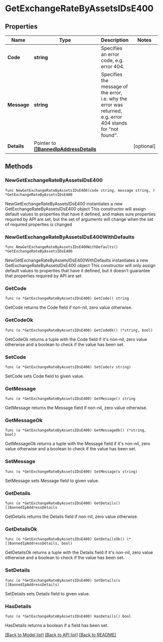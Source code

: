 # GetExchangeRateByAssetsIDsE400

## Properties

Name | Type | Description | Notes
------------ | ------------- | ------------- | -------------
**Code** | **string** | Specifies an error code, e.g. error 404. | 
**Message** | **string** | Specifies the message of the error, i.e. why the error was returned, e.g. error 404 stands for “not found”. | 
**Details** | Pointer to [**[]BannedIpAddressDetails**](BannedIpAddressDetails.md) |  | [optional] 

## Methods

### NewGetExchangeRateByAssetsIDsE400

`func NewGetExchangeRateByAssetsIDsE400(code string, message string, ) *GetExchangeRateByAssetsIDsE400`

NewGetExchangeRateByAssetsIDsE400 instantiates a new GetExchangeRateByAssetsIDsE400 object
This constructor will assign default values to properties that have it defined,
and makes sure properties required by API are set, but the set of arguments
will change when the set of required properties is changed

### NewGetExchangeRateByAssetsIDsE400WithDefaults

`func NewGetExchangeRateByAssetsIDsE400WithDefaults() *GetExchangeRateByAssetsIDsE400`

NewGetExchangeRateByAssetsIDsE400WithDefaults instantiates a new GetExchangeRateByAssetsIDsE400 object
This constructor will only assign default values to properties that have it defined,
but it doesn't guarantee that properties required by API are set

### GetCode

`func (o *GetExchangeRateByAssetsIDsE400) GetCode() string`

GetCode returns the Code field if non-nil, zero value otherwise.

### GetCodeOk

`func (o *GetExchangeRateByAssetsIDsE400) GetCodeOk() (*string, bool)`

GetCodeOk returns a tuple with the Code field if it's non-nil, zero value otherwise
and a boolean to check if the value has been set.

### SetCode

`func (o *GetExchangeRateByAssetsIDsE400) SetCode(v string)`

SetCode sets Code field to given value.


### GetMessage

`func (o *GetExchangeRateByAssetsIDsE400) GetMessage() string`

GetMessage returns the Message field if non-nil, zero value otherwise.

### GetMessageOk

`func (o *GetExchangeRateByAssetsIDsE400) GetMessageOk() (*string, bool)`

GetMessageOk returns a tuple with the Message field if it's non-nil, zero value otherwise
and a boolean to check if the value has been set.

### SetMessage

`func (o *GetExchangeRateByAssetsIDsE400) SetMessage(v string)`

SetMessage sets Message field to given value.


### GetDetails

`func (o *GetExchangeRateByAssetsIDsE400) GetDetails() []BannedIpAddressDetails`

GetDetails returns the Details field if non-nil, zero value otherwise.

### GetDetailsOk

`func (o *GetExchangeRateByAssetsIDsE400) GetDetailsOk() (*[]BannedIpAddressDetails, bool)`

GetDetailsOk returns a tuple with the Details field if it's non-nil, zero value otherwise
and a boolean to check if the value has been set.

### SetDetails

`func (o *GetExchangeRateByAssetsIDsE400) SetDetails(v []BannedIpAddressDetails)`

SetDetails sets Details field to given value.

### HasDetails

`func (o *GetExchangeRateByAssetsIDsE400) HasDetails() bool`

HasDetails returns a boolean if a field has been set.


[[Back to Model list]](../README.md#documentation-for-models) [[Back to API list]](../README.md#documentation-for-api-endpoints) [[Back to README]](../README.md)



